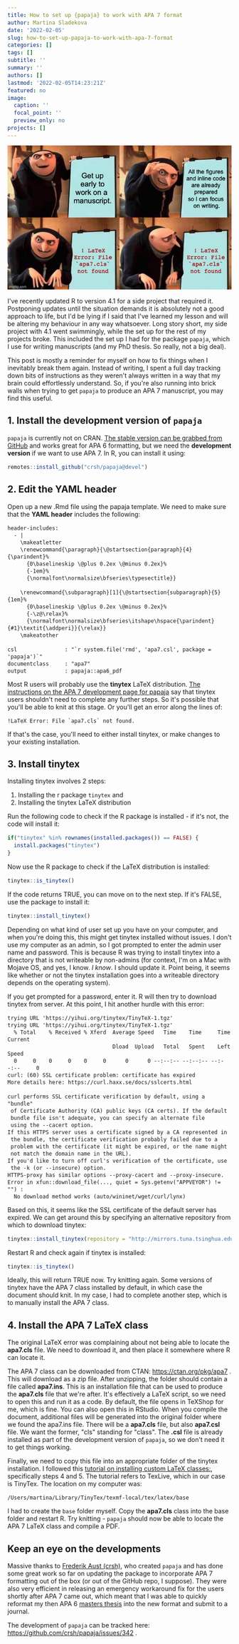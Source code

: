 ```yaml
---
title: How to set up {papaja} to work with APA 7 format
author: Martina Sladekova
date: '2022-02-05'
slug: how-to-set-up-papaja-to-work-with-apa-7-format
categories: []
tags: []
subtitle: ''
summary: ''
authors: []
lastmod: '2022-02-05T14:23:21Z'
featured: no
image:
  caption: ''
  focal_point: ''
  preview_only: no
projects: []
---
```


<img src="images/great_plan.jpg" alt="Gru's evil plan meme. Panel 1: Get up early to work on a manuscript; Panel 2: All the figures and inline code are already prepared so I can focus on writing; Panel 3: !LaTeX Error: File `apa7.cls` not found. Panel 4: !LaTeX Error: File `apa7.cls` not found.">

I've recently updated R to version 4.1 for a side project that required it. Postponing updates until the situation demands it is absolutely not a good approach to life, but I'd be lying if I said that I've learned my lesson and will be altering my behaviour in any way whatsoever. Long story short, my side project with 4.1 went swimmingly, while the set up for the rest of my projects broke. This included the set up I had for the package `papaja`, which I use for writing manuscripts (and my PhD thesis. So really, not a big deal).   

This post is mostly a reminder for myself on how to fix things when I inevitably break them again. Instead of writing, I spent a full day tracking down bits of instructions as they weren't always written in a way that my brain could effortlessly understand. So, if you're also running into brick walls when trying to get `papaja` to produce an APA 7 manuscript, you may find this useful.  


## 1. Install the development version of `papaja`

`papaja` is currently not on CRAN. [The stable version can be grabbed from GitHub](https://github.com/crsh/papaja) and works great for APA 6 formatting, but we need the **development version** if we want to use APA 7. In R, you can install it using: 


```r
remotes::install_github("crsh/papaja@devel")
```
  
  
## 2. Edit the YAML header 

Open up a new .Rmd file using the papaja template. We need to make sure that the **YAML header** includes the following: 

```
header-includes:
  - |
    \makeatletter
    \renewcommand{\paragraph}{\@startsection{paragraph}{4}{\parindent}%
      {0\baselineskip \@plus 0.2ex \@minus 0.2ex}%
      {-1em}%
      {\normalfont\normalsize\bfseries\typesectitle}}
    
    \renewcommand{\subparagraph}[1]{\@startsection{subparagraph}{5}{1em}%
      {0\baselineskip \@plus 0.2ex \@minus 0.2ex}%
      {-\z@\relax}%
      {\normalfont\normalsize\bfseries\itshape\hspace{\parindent}{#1}\textit{\addperi}}{\relax}}
    \makeatother

csl               : "`r system.file('rmd', 'apa7.csl', package = 'papaja')`"
documentclass     : "apa7"
output            : papaja::apa6_pdf
```

Most R users will probably use the **tinytex** LaTeX distribution. [The instructions on the APA 7 development page for papaja](https://github.com/crsh/papaja/issues/342) say that tinytex users shouldn't need to complete any further steps. So it's possible that you'll be able to knit at this stage. Or you'll get an error along the lines of:

```
!LaTeX Error: File `apa7.cls` not found.
```

If that's the case, you'll need to either install tinytex, or make changes to your existing installation. 


## 3. Install tinytex

Installing tinytex involves 2 steps: 

1. Installing the r package `tinytex` and 
1. Installing the tinytex LaTeX distribution 

Run the following code to check if the R package is installed - if it's not, the code will install it: 


```r
if("tinytex" %in% rownames(installed.packages()) == FALSE) {
  install.packages("tinytex")
}
```

Now use the R package to check if the LaTeX distribution is installed: 


```r
tinytex::is_tinytex()
```

If the code returns TRUE, you can move on to the next step. If it's FALSE, use the package to install it: 


```r
tinytex::install_tinytex()
```

Depending on what kind of user set up you have on your computer, and when you're doing this, this might get tinytex installed without issues. I don't use my computer as an admin, so I got prompted to enter the admin user name and password. This is because R was trying to install tinytex into a directory that is not writeable by non-admins (for context, I'm on a Mac with Mojave OS, and yes, I know. *I know*. I should update it. Point being, it seems like whether or not the tinytex installation goes into a writeable directory depends on the operating system). 

If you get prompted for a password, enter it. R will then try to download tinytex from server. At this point, I hit another hurdle with this error: 

```
trying URL 'https://yihui.org/tinytex/TinyTeX-1.tgz'
trying URL 'https://yihui.org/tinytex/TinyTeX-1.tgz'
  % Total    % Received % Xferd  Average Speed   Time    Time     Time  Current
                                 Dload  Upload   Total   Spent    Left  Speed
  0     0    0     0    0     0      0      0 --:--:-- --:--:-- --:--:--     0
curl: (60) SSL certificate problem: certificate has expired
More details here: https://curl.haxx.se/docs/sslcerts.html

curl performs SSL certificate verification by default, using a "bundle"
 of Certificate Authority (CA) public keys (CA certs). If the default
 bundle file isn't adequate, you can specify an alternate file
 using the --cacert option.
If this HTTPS server uses a certificate signed by a CA represented in
 the bundle, the certificate verification probably failed due to a
 problem with the certificate (it might be expired, or the name might
 not match the domain name in the URL).
If you'd like to turn off curl's verification of the certificate, use
 the -k (or --insecure) option.
HTTPS-proxy has similar options --proxy-cacert and --proxy-insecure.
Error in xfun::download_file(..., quiet = Sys.getenv("APPVEYOR") != "") : 
  No download method works (auto/wininet/wget/curl/lynx)
```

Based on this, it seems like the SSL certificate of the default server has expired. We can get around this by specifying an alternative repository from which to download tinytex: 


```r
tinytex::install_tinytex(repository = "http://mirrors.tuna.tsinghua.edu.cn/CTAN/", version = "latest")
```

Restart R and check again if tinytex is installed:


```r
tinytex::is_tinytex()
```

Ideally, this will return TRUE now. Try knitting again. Some versions of tinytex have the APA 7 class installed by default, in which case the document should knit. In my case, I had to complete another step, which is to manually install the APA 7 class. 


## 4. Install the APA 7 LaTeX class

The original LaTeX error was complaining about not being able to locate the **apa7.cls** file. We need to download it, and then place it somewhere where R can locate it. 

The APA 7 class can be downloaded from CTAN: https://ctan.org/pkg/apa7 . This will download as a zip file. After unzipping, the folder should contain a file called **apa7.ins**. This is an installation file that can be used to produce the **apa7.cls** file that we're after. It's effectively a LaTeX script, so we need to open this and run it as a code. By default, the file opens in TeXShop for me, which is fine. You can also open this in RStudio. When you compile the document, additional files will be generated into the original folder where we found the apa7.ins file. There will be a **apa7.cls** file, but also **apa7.csl** file. We want the former, "cls" standing for "class". The **.csl** file is already installed as part of the development version of `papaja`, so we don't need it to get things working. 

Finally, we need to copy this file into an appropriate folder of the tinytex installation. I followed this [tutorial on installing custom LaTeX classes:](https://weibeld.net/latex/installing-packages.html), specifically steps 4 and 5. The tutorial refers to TexLive, which in our case is TinyTex. The location on my computer was: 

```
/Users/martina/Library/TinyTex/texmf-local/tex/latex/base
```

I had to create the `base` folder myself. Copy the **apa7.cls** class into the base folder and restart R. Try knitting - `papaja` should now be able to locate the APA 7 LaTeX class and compile a PDF. 



## Keep an eye on the developments 

Massive thanks to [Frederik Aust (crsh)](https://github.com/crsh), who created `papaja` and has done some great work so far on updating the package to incorporate APA 7 formatting out of the box (or out of the GitHub repo, I suppose). They were also very efficient in releasing an emergency workaround fix for the users shortly after APA 7 came out, which meant that I was able to quickly reformat my then APA 6 [masters thesis](/project_info/proj_pb) into the new format and submit to a journal. 

The development of `papaja` can be tracked here: https://github.com/crsh/papaja/issues/342 .  

